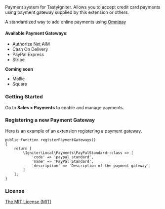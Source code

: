 Payment system for TastyIgniter. Allows you to accept credit card payments 
using payment gateway supplied by this extension or others.

A standardized way to add online payments using [Omnipay](https://omnipay.thephpleague.com/)

#### Available Payment Gateways:
- Authorize Net AIM
- Cash On Delivery
- PayPal Express
- Stripe

**Coming soon**
- Mollie
- Square

### Getting Started
Go to **Sales > Payments** to enable and manage payments.

### Registering a new Payment Gateway

Here is an example of an extension registering a payment gateway.

```
public function registerPaymentGateways()
{
    return [
        \Igniter\Local\Payments\PayPalStandard::class => [
            'code' => 'paypal_standard',
            'name' => 'PayPal Standard',
            'description' => 'Description of the payment gateway',
        ]
    ];
}
```

### License
[The MIT License (MIT)](https://tastyigniter.com/licence/)